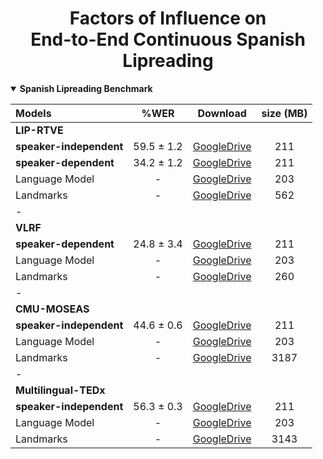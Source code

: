 <h1 align="center">Factors of Influence on <br/> End-to-End Continuous Spanish Lipreading</h1>

<details open>
  <summary><b>Spanish Lipreading Benchmark</b></summary>

<p> </p>
  
|            Models          |     %WER    |               Download               |  size (MB)  |
|:---------------------------|:-----------:|:------------------------------------:|:-----------:|
|  **LIP-RTVE**              |            
|  **speaker-independent**   |  59.5 ± 1.2 | [GoogleDrive](http://bit.ly/40EAtyX) |     211     |
|  **speaker-dependent**     |  34.2 ± 1.2 | [GoogleDrive](http://bit.ly/40EAtyX) |     211     |
|  Language Model            |      -      | [GoogleDrive](http://bit.ly/40EAtyX) |     203     |
|  Landmarks                 |      -      | [GoogleDrive](http://bit.ly/40EAtyX) |     562     |
|  -                         |             |                                      |             |
|  **VLRF**                  |
|  **speaker-dependent**     |  24.8 ± 3.4 | [GoogleDrive](http://bit.ly/40EAtyX) |     211     |
|  Language Model            |      -      | [GoogleDrive](http://bit.ly/40EAtyX) |     203     |
|  Landmarks                 |      -      | [GoogleDrive](http://bit.ly/40EAtyX) |     260     |
|  -                         |             |                                      |             |
|  **CMU-MOSEAS**            |
|  **speaker-independent**   |  44.6 ± 0.6 | [GoogleDrive](http://bit.ly/3yRSXAn) |     211     |
|  Language Model            |      -      | [GoogleDrive](http://bit.ly/40EAtyX) |     203     |
|  Landmarks                 |      -      | [GoogleDrive](http://bit.ly/40EAtyX) |     3187    |
|  -                         |             |                                      |             |
|  **Multilingual-TEDx**     |
|  **speaker-independent**   |  56.3 ± 0.3 | [GoogleDrive](http://bit.ly/3yRSXAn) |     211     |
|  Language Model            |      -      | [GoogleDrive](http://bit.ly/40EAtyX) |     203     |
|  Landmarks                 |      -      | [GoogleDrive](http://bit.ly/40EAtyX) |     3143    |

</details>
